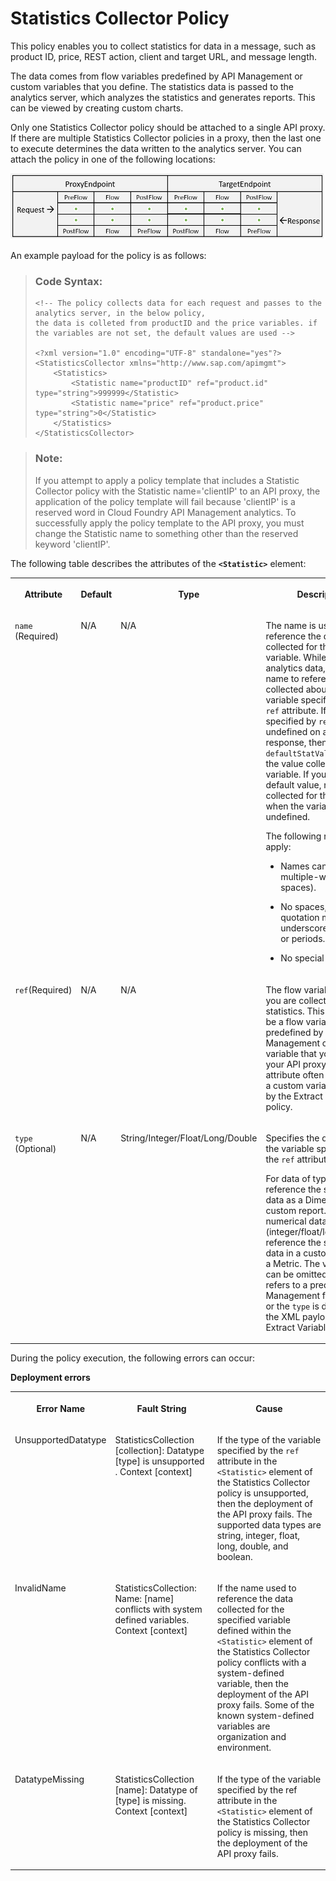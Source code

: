 <!-- loio1dee3c936b744e9897233bb5d757cf28 -->

# Statistics Collector Policy

This policy enables you to collect statistics for data in a message, such as product ID, price, REST action, client and target URL, and message length.

The data comes from flow variables predefined by API Management or custom variables that you define. The statistics data is passed to the analytics server, which analyzes the statistics and generates reports. This can be viewed by creating custom charts.

Only one Statistics Collector policy should be attached to a single API proxy. If there are multiple Statistics Collector policies in a proxy, then the last one to execute determines the data written to the analytics server. You can attach the policy in one of the following locations:

![](images/Flow_policy_116062b.png)

An example payload for the policy is as follows:

> ### Code Syntax:  
> ```
> <!-- The policy collects data for each request and passes to the analytics server, in the below policy, 
> the data is colleted from productID and the price variables. if the variables are not set, the default values are used -->
> 
> <?xml version="1.0" encoding="UTF-8" standalone="yes"?>
> <StatisticsCollector xmlns="http://www.sap.com/apimgmt">
>     <Statistics>
>         <Statistic name="productID" ref="product.id" type="string">999999</Statistic>
>         <Statistic name="price" ref="product.price" type="string">0</Statistic>
>     </Statistics>
> </StatisticsCollector>
> ```

> ### Note:  
> If you attempt to apply a policy template that includes a Statistic Collector policy with the Statistic name='clientIP' to an API proxy, the application of the policy template will fail because 'clientIP' is a reserved word in Cloud Foundry API Management analytics. To successfully apply the policy template to the API proxy, you must change the Statistic name to something other than the reserved keyword 'clientIP'.

The following table describes the attributes of the **`<Statistic>`** element:


<table>
<tr>
<th valign="top">

Attribute

</th>
<th valign="top">

Default

</th>
<th valign="top">

Type

</th>
<th valign="top">

Description

</th>
</tr>
<tr>
<td valign="top">

`name` \(Required\)

</td>
<td valign="top">

N/A

</td>
<td valign="top">

N/A

</td>
<td valign="top">

The name is used to reference the data collected for the specified variable. While viewing analytics data, use this name to reference the data collected about the variable specified by the `ref` attribute. If the variable specified by `ref` is undefined on a request or response, then `defaultStatValue` specifies the value collected for the variable. If you omit the default value, no data is collected for the variable when the variable is undefined.

The following restrictions apply:

-   Names cannot be multiple-word \(no spaces\).

-   No spaces, m dashes, quotation marks, underscores, hyphens, or periods.

-   No special characters.




</td>
</tr>
<tr>
<td valign="top">

`ref`\(Required\)

</td>
<td valign="top">

N/A

</td>
<td valign="top">

N/A

</td>
<td valign="top">

The flow variable for which you are collecting statistics. This variable can be a flow variable predefined by API Management or a custom variable that you define in your API proxy. The `ref` attribute often references a custom variable defined by the Extract Variables policy.

</td>
</tr>
<tr>
<td valign="top">

`type` \(Optional\)

</td>
<td valign="top">

N/A

</td>
<td valign="top">

String/Integer/Float/Long/Double

</td>
<td valign="top">

Specifies the data type of the variable specified by the `ref` attribute.

For data of type String, reference the statistical data as a Dimension in a custom report. For numerical data types \(integer/float/long/double\), reference the statistical data in a custom report as a Metric. The value of type can be omitted only if `ref` refers to a predefined API Management flow variable or the `type` is declared in the XML payload of the Extract Variables policy.

</td>
</tr>
</table>

During the policy execution, the following errors can occur:

**Deployment errors**


<table>
<tr>
<th valign="top">

Error Name

</th>
<th valign="top">

Fault String

</th>
<th valign="top">

Cause

</th>
</tr>
<tr>
<td valign="top">

UnsupportedDatatype

</td>
<td valign="top">

StatisticsCollection \[collection\]: Datatype \[type\] is unsupported . Context \[context\]

</td>
<td valign="top">

If the type of the variable specified by the `ref` attribute in the `<Statistic>` element of the Statistics Collector policy is unsupported, then the deployment of the API proxy fails. The supported data types are string, integer, float, long, double, and boolean.

</td>
</tr>
<tr>
<td valign="top">

InvalidName

</td>
<td valign="top">

StatisticsCollection: Name: \[name\] conflicts with system defined variables. Context \[context\]

</td>
<td valign="top">

If the name used to reference the data collected for the specified variable defined within the `<Statistic>` element of the Statistics Collector policy conflicts with a system-defined variable, then the deployment of the API proxy fails. Some of the known system-defined variables are organization and environment.

</td>
</tr>
<tr>
<td valign="top">

DatatypeMissing

</td>
<td valign="top">

StatisticsCollection \[name\]: Datatype of \[type\] is missing. Context \[context\]

</td>
<td valign="top">

If the type of the variable specified by the ref attribute in the `<Statistic>` element of the Statistics Collector policy is missing, then the deployment of the API proxy fails.

</td>
</tr>
</table>

